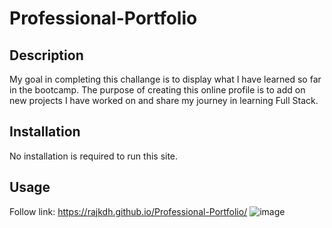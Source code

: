 # Professional-Portfolio

## Description
My goal in completing this challange is to display what I have learned so far in the bootcamp. The purpose of creating this online profile is to add on new projects I have worked on and share my journey in learning Full Stack.

## Installation
No installation is required to run this site.

## Usage
Follow link: https://rajkdh.github.io/Professional-Portfolio/
![image](https://user-images.githubusercontent.com/112664790/217991587-af507a12-3c30-444b-9b0b-bdac7b4b4dab.png)


